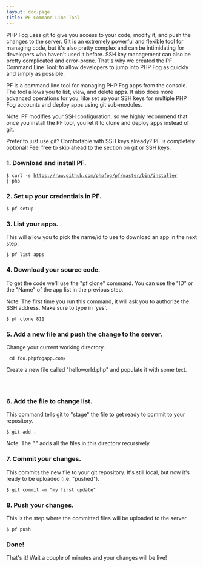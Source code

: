 ```yaml
---
layout: doc-page
title: PF Command Line Tool
---
```


PHP Fog uses git to give you access to your code, modify it, and push the changes to the server. Git is an extremely powerful and flexible tool for managing code, but it's also pretty complex and can be intimidating for developers who haven't used it before. SSH key management can also be pretty complicated and error-prone. That's why we created the PF Command Line Tool: to allow developers to jump into PHP Fog as quickly and simply as possible.

PF is a command line tool for managing PHP Fog apps from the console. The tool allows you to list, view, and delete apps. It also does more advanced operations for you, like set up your SSH keys for multiple PHP Fog accounts and deploy apps using git sub-modules. 

Note: PF modifies your SSH configuration, so we highly recommend that once you install the PF tool, you let it to clone and deploy apps instead of git. 

Prefer to just use git? Comfortable with SSH keys already? PF is completely optional! Feel free to skip ahead to the section on git or SSH keys.

### 1. Download and install PF.

<code>$ curl -s https://raw.github.com/phpfog/pf/master/bin/installer | php</code>

### 2. Set up your credentials in PF.

<code>$ pf setup</code>

### 3. List your apps.

This will allow you to pick the name/id to use to download an app in the next step.

<code>$ pf list apps</code>

### 4. Download your source code.

To get the code we'll use the "pf clone" command. You can use the "ID" or the "Name" of the app list in the previous step. 

Note: The first time you run this command, it will ask you to authorize the SSH address. Make sure to type in 'yes'.

<code>$ pf clone 811</code>

### 5. Add a new file and push the change to the server.

Change your current working directory.

<code> cd foo.phpfogapp.com/ </code>

Create a new file called "helloworld.php" and populate it with some text.

<code> 
<?php
echo "hello world";
?>
</code>

### 6. Add the file to change list.

This command tells git to "stage" the file to get ready to commit to your repository.

<code>$ git add .</code>

Note: The "." adds all the files in this directory recursively.

### 7. Commit your changes.

This commits the new file to your git repository. It's still local, but now it's ready to be uploaded (i.e. "pushed"). 

<code>$ git commit -m "my first update"</code>

### 8. Push your changes.

This is the step where the committed files will be uploaded to the server.

<code>$ pf push</code>

### Done!

That's it! Wait a couple of minutes and your changes will be live!
